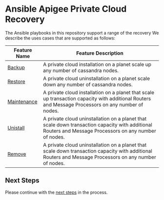 # Ansible Apigee Private Cloud Recovery
The Ansible playbooks in this repository support a range of the recovery
We describe the uses cases that are supported as follows: 

| Feature Name | Feature Description |
| --- | --- |
| [Backup](cassandra/installation/README.md#usage-instructions) | A private cloud installation on a planet scale up any number of cassandra nodes. |
| [Restore](cassandra/uninstallation/README.md#usage-instructions) | A private cloud uninstallation on a planet scale down any number of cassandra nodes. |
| [Maintenance](rmp/installation/README.md#usage-instructions) | A private cloud installation on a planet that scale up transaction capacity with additional Routers and Message Processors on any number of nodes. |
| [Unistall](rmp/uninstallation/README.md#usage-instructions) | A private cloud uninstallation on a planet that scale down transaction capacity with additional Routers and Message Processors on any number of nodes. |
| [Remove](rmp/uninstallation/README.md#usage-instructions) | A private cloud uninstallation on a planet that scale down transaction capacity with additional Routers and Message Processors on any number of nodes. |


## Next Steps

Please continue with the [next steps](../README.md#ansible-apigee-private-cloud-features) in the process.